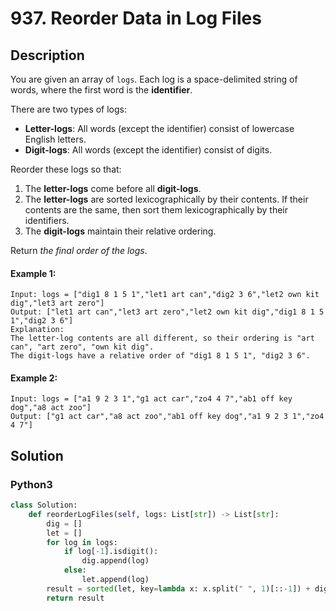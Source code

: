 # 937. Reorder Data in Log Files


## Description
You are given an array of `logs`. Each log is a space-delimited string of words, where the first word is the **identifier**.

There are two types of logs:

-   **Letter-logs**: All words (except the identifier) consist of lowercase English letters.
-   **Digit-logs**: All words (except the identifier) consist of digits.

Reorder these logs so that:

1.  The **letter-logs** come before all **digit-logs**.
2.  The **letter-logs** are sorted lexicographically by their contents. If their contents are the same, then sort them lexicographically by their identifiers.
3.  The **digit-logs** maintain their relative ordering.

Return *the final order of the logs*.

#### Example 1:
```
Input: logs = ["dig1 8 1 5 1","let1 art can","dig2 3 6","let2 own kit dig","let3 art zero"]
Output: ["let1 art can","let3 art zero","let2 own kit dig","dig1 8 1 5 1","dig2 3 6"]
Explanation:
The letter-log contents are all different, so their ordering is "art can", "art zero", "own kit dig".
The digit-logs have a relative order of "dig1 8 1 5 1", "dig2 3 6".
```

#### Example 2:
```
Input: logs = ["a1 9 2 3 1","g1 act car","zo4 4 7","ab1 off key dog","a8 act zoo"]
Output: ["g1 act car","a8 act zoo","ab1 off key dog","a1 9 2 3 1","zo4 4 7"]
```


## Solution

### Python3
```python
class Solution:
    def reorderLogFiles(self, logs: List[str]) -> List[str]:
        dig = []
        let = []
        for log in logs:
            if log[-1].isdigit():
                dig.append(log)
            else:
                let.append(log)
        result = sorted(let, key=lambda x: x.split(" ", 1)[::-1]) + dig
        return result
```
